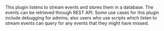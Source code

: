 This plugin listens to stream events and stores them in a database.
The events can be retrieved through REST API. Some use cases for this
plugin include debugging for admins; also users who use scripts which
listen to stream events can query for any events that they might have
missed.
